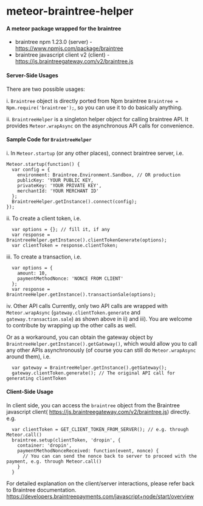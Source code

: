 # meteor-braintree-helper

#### A meteor package wrapped for the braintree ####
  - braintree npm 1.23.0 (server) - https://www.npmjs.com/package/braintree
  - braintree javascript client v2 (client) - https://js.braintreegateway.com/v2/braintree.js

#### Server-Side Usages ####
There are two possible usages:

i. `Braintree` object is directly ported from Npm braintree `Braintree = Npm.require('braintree');`, so you can use it to do basically anything.
  
ii. `BraintreeHelper` is a singleton helper object for calling braintree API. It provides `Meteor.wrapAsync` on the asynchronous API calls for convenience.

#### Sample Code for `BraintreeHelper` ####

i. In `Meteor.startup` (or any other places), connect braintree server, i.e.
```
Meteor.startup(function() {
  var config = {
    environment: Braintree.Environment.Sandbox, // OR production
    publicKey: 'YOUR PUBLIC KEY,
    privateKey: 'YOUR PRIVATE KEY',
    merchantId: 'YOUR MERCHANT ID'
  };
  BraintreeHelper.getInstance().connect(config);
});
```

ii. To create a client token, i.e.
```
  var options = {}; // fill it, if any
  var response = BraintreeHelper.getInstance().clientTokenGenerate(options);
  var clientToken = response.clientToken;
```

iii. To create a transaction, i.e.
```
  var options = {
    amount: 10,
    paymentMethodNonce: 'NONCE FROM CLIENT'
  };
  var response = BraintreeHelper.getInstance().transactionSale(options);
```

iv. Other API calls
Currently, only two API calls are wrapped with `Meteor.wrapAsync` (`gateway.clientToken.generate` and `gateway.transaction.sale`) as shown above in ii) and iii). You are welcome to contribute by wrapping up the other calls as well.

Or as a workaround, you can obtain the gateway object by `BraintreeHelper.getInstance().getGateway()`, which would allow you to call any other APIs asynchronously (of course you can still do `Meteor.wrapAsync` around them), i.e.

```
  var gateway = BraintreeHelper.getInstance().getGateway();
  gateway.clientToken.generate(); // The original API call for generating clientToken
```

#### Client-Side Usage ####
In client side, you can access the `braintree` object from the Braintree javascript client( https://js.braintreegateway.com/v2/braintree.js) directly. e.g.

```
  var clientToken = GET_CLIENT_TOKEN_FROM_SERVER(); // e.g. through Meteor.call()
  braintree.setup(clientToken, 'dropin', {
    container: 'dropin',
    paymentMethodNonceReceived: function(event, nonce) {
      // You can can send the nonce back to server to proceed with the payment, e.g. through Meteor.call()
    }
  }
```
For detailed explanation on the client/server interactions, please refer back to Braintree documentation. https://developers.braintreepayments.com/javascript+node/start/overview


